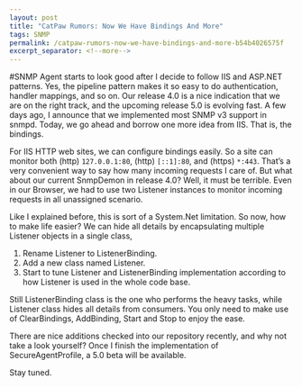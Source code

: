 ```yaml
---
layout: post
title: "CatPaw Rumors: Now We Have Bindings And More"
tags: SNMP
permalink: /catpaw-rumors-now-we-have-bindings-and-more-b54b4026575f
excerpt_separator: <!--more-->
---
```

#SNMP Agent starts to look good after I decide to follow IIS and ASP.NET patterns. Yes, the pipeline pattern makes it so easy to do authentication, handler mappings, and so on. Our release 4.0 is a nice indication that we are on the right track, and the upcoming release 5.0 is evolving fast. A few days ago, I announce that we implemented most SNMP v3 support in snmpd. Today, we go ahead and borrow one more idea from IIS. That is, the bindings.
<!--more-->

For IIS HTTP web sites, we can configure bindings easily. So a site can monitor both (http) `127.0.0.1:80`, (http) `[::1]:80`, and (https) `*:443`. That’s a very convenient way to say how many incoming requests I care of. But what about our current SnmpDemon in release 4.0? Well, it must be terrible. Even in our Browser, we had to use two Listener instances to monitor incoming requests in all unassigned scenario.

Like I explained before, this is sort of a System.Net limitation. So now, how to make life easier? We can hide all details by encapsulating multiple Listener objects in a single class,

1. Rename Listener to ListenerBinding.
1. Add a new class named Listener.
1. Start to tune Listener and ListenerBinding implementation according to how Listener is used in the whole code base.

Still ListenerBinding class is the one who performs the heavy tasks, while Listener class hides all details from consumers. You only need to make use of ClearBindings, AddBinding, Start and Stop to enjoy the ease.

There are nice additions checked into our repository recently, and why not take a look yourself? Once I finish the implementation of SecureAgentProfile, a 5.0 beta will be available.

Stay tuned.
